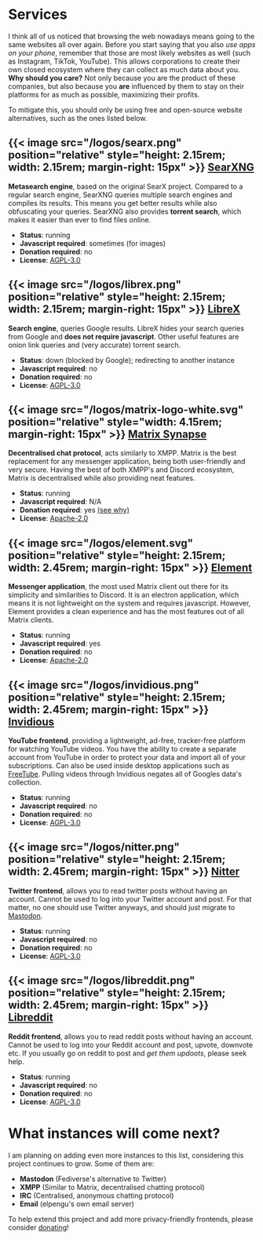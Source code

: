 # Services

I think all of us noticed that browsing the web nowadays means going to the same websites all over again. Before you
start saying that you also *use apps on your phone*, remember that those are most likely websites as well (such as
Instagram, TikTok, YouTube). This allows corporations to create their own closed ecosystem where they can collect as
much data about you. **Why should you care?** Not only because you are the product of these companies, but also because
you **are** influenced by them to stay on their platforms for as much as possible, maximizing their profits.

To mitigate this, you should only be using free and open-source website alternatives, such as the ones listed below.

## {{< image src="/logos/searx.png" position="relative" style="height: 2.15rem; width: 2.15rem; margin-right: 15px" >}} [SearXNG](https://searx.elpengu.com)

**Metasearch engine**, based on the original SearX project. Compared to a regular search engine, SearXNG queries
multiple
search engines and compiles its results. This means you get better results while also obfuscating your queries. SearXNG
also provides **torrent search**, which makes it easier than ever to find files online.

* **Status**: running
* **Javascript required**: sometimes (for images)
* **Donation required**: no
* **License**: [AGPL-3.0](https://github.com/searxng/searxng)

## {{< image src="/logos/librex.png" position="relative" style="height: 2.15rem; width: 2.15rem; margin-right: 15px" >}} [LibreX](https://librex.elpengu.com)

**Search engine**, queries Google results. LibreX hides your search queries from Google and **does not require
javascript**. Other useful features are onion link queries and (very accurate) torrent search.

* **Status**: down (blocked by Google); redirecting to another instance
* **Javascript required**: no
* **Donation required**: no
* **License**: [AGPL-3.0](https://github.com/hnhx/librex)

## {{< image src="/logos/matrix-logo-white.svg" position="relative" style="width: 4.15rem; margin-right: 15px" >}} [Matrix Synapse](https://matrix.elpengu.com)

**Decentralised chat protocol**, acts similarly to XMPP. Matrix is the best replacement for any messenger application,
being both user-friendly and very secure. Having the best of both XMPP's and Discord ecosystem, Matrix is decentralised
while also providing neat features.

* **Status**: running
* **Javascript required**: N/A
* **Donation required**: yes [(see why)](https://elpengu.com/donate)
* **License**: [Apache-2.0](https://github.com/matrix-org/synapse)

## {{< image src="/logos/element.svg" position="relative" style="height: 2.15rem; width: 2.45rem; margin-right: 15px" >}} [Element](https://element.elpengu.com)

**Messenger application**, the most used Matrix client out there for its simplicity and similarities to Discord. It is
an electron application, which means it is not lightweight on the system and requires javascript. However, Element
provides a clean experience and has the most features out of all Matrix clients.

* **Status**: running
* **Javascript required**: yes
* **Donation required**: no
* **License**: [Apache-2.0](https://github.com/vector-im/element-web)

## {{< image src="/logos/invidious.png" position="relative" style="height: 2.15rem; width: 2.45rem; margin-right: 15px" >}} [Invidious](https://yt.elpengu.com)

**YouTube frontend**, providing a lightweight, ad-free, tracker-free platform for watching YouTube videos. You have the
ability to create a separate account from YouTube in order to protect your data and import all of your subscriptions.
Can also be used inside desktop applications such as [FreeTube](https://github.com/FreeTubeApp/FreeTube). Pulling videos
through Invidious negates all of Googles data's collection.

* **Status**: running
* **Javascript required**: no
* **Donation required**: no
* **License**: [AGPL-3.0](https://github.com/iv-org/invidious)

## {{< image src="/logos/nitter.png" position="relative" style="height: 2.15rem; width: 2.45rem; margin-right: 15px" >}} [Nitter](https://twitter.elpengu.com)

**Twitter frontend**, allows you to read twitter posts without having an account. Cannot be used to log into your
Twitter account and post. For that matter, no one should use Twitter anyways, and should just migrate
to [Mastodon](https://mastodon.social).

* **Status**: running
* **Javascript required**: no
* **Donation required**: no
* **License**: [AGPL-3.0](https://github.com/zedeus/nitter)

## {{< image src="/logos/libreddit.png" position="relative" style="height: 2.15rem; width: 2.45rem; margin-right: 15px" >}} [Libreddit](https://reddit.elpengu.com)

**Reddit frontend**, allows you to read reddit posts without having an account. Cannot be used to log into your
Reddit account and post, upvote, downvote etc. If you usually go on reddit to post and *get them updoots*, please seek
help.

* **Status**: running
* **Javascript required**: no
* **Donation required**: no
* **License**: [AGPL-3.0](https://github.com/libreddit/libreddit)

# What instances will come next?

I am planning on adding even more instances to this list, considering this project continues to grow. Some of them are:

* **Mastodon** (Fediverse's alternative to Twitter)
* **XMPP** (Similar to Matrix, decentralised chatting protocol)
* **IRC** (Centralised, anonymous chatting protocol)
* **Email** (elpengu's own email server)

To help extend this project and add more privacy-friendly frontends, please
consider [donating](https://elpengu.com/donate)!
